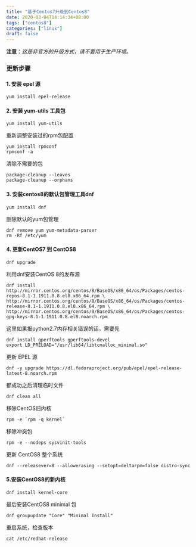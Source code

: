 ```yaml
---
title: "基于Centos7升级到Centos8"
date: 2020-03-04T14:14:34+08:00
tags: ["centos8"]
categories: ["linux"]
draft: false
---
```


**注意**：*这是非官方的升级方式，请不要用于生产环境。*

### 更新步骤

#### 1. 安装 epel 源

```shell
yum install epel-release 
```

#### 2. 安装 yum-utils 工具包

```shell
yum install yum-utils
```

重新调整安装过的rpm包配置

```shell
yum install rpmconf
rpmconf -a
```

清除不需要的包

```shell
package-cleanup --leaves
package-cleanup --orphans
```

#### 3. 安装centos8的默认包管理工具dnf

```shell
yum install dnf
```

删除默认的yum包管理

```shell
dnf remove yum yum-metadata-parser
rm -Rf /etc/yum
```

#### 4. 更新CentOS7 到 CentOS8

```shell
dnf upgrade
```

利用dnf安装CentOS 8的发布源

```shell
dnf install http://mirror.centos.org/centos/8/BaseOS/x86_64/os/Packages/centos-repos-8.1-1.1911.0.8.el8.x86_64.rpm \
http://mirror.centos.org/centos/8/BaseOS/x86_64/os/Packages/centos-release-8.1-1.1911.0.8.el8.x86_64.rpm \
http://mirror.centos.org/centos/8/BaseOS/x86_64/os/Packages/centos-gpg-keys-8.1-1.1911.0.8.el8.noarch.rpm
```

这里如果报python2.7内存相关错误的话，需要先

```shell 
dnf install gperftools gperftools-devel
export LD_PRELOAD="/usr/lib64/libtcmalloc_minimal.so"
```

更新 EPEL 源

```shell
dnf -y upgrade https://dl.fedoraproject.org/pub/epel/epel-release-latest-8.noarch.rpm
```

都成功之后清理临时文件

```shell
dnf clean all
```

移除CentOS旧内核

```shell
rpm -e `rpm -q kernel`
```

移除冲突包

```shell
rpm -e --nodeps sysvinit-tools
```

更新 CentOS8 整个系统

```shell
dnf --releasever=8 --allowerasing --setopt=deltarpm=false distro-sync
```

#### 5.安装CentOS8的新内核

```shell
dnf install kernel-core
```

最后安装CentOS8 minimal 包

```shell
dnf groupupdate "Core" "Minimal Install"
```

重启系统，检查版本

```shell
cat /etc/redhat-release
```

